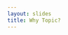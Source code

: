```yaml
---
layout: slides
title: Why Topic?
---
```

<section data-markdown>
  <script type="text/template">
## Why Topic?
  </script>
</section>
<section data-markdown>
  <script type="text/template">
## Why not topic?
  </script>
</section>
<section data-markdown>
  <script type="text/template">
Thank you.
  </script>
</section>
